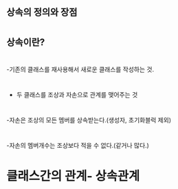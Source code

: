 ##  상속의 정의와 장점
#  
##  상속이란?
#  
-기존의 클래스를 재사용해서 새로운 클래스를 작성하는 것.
#    
- 두 클래스를 조상과 자손으로 관계를 맺어주는 것
#   
-자손은 조상의 모든 멤버를 상속받는다.(생성자, 초기화블럭 제외)
#  
-자손의 멤버개수는 조상보다 적을 수 없다.(같거나 많다.)
#  
#  
#  클래스간의 관계- 상속관계

